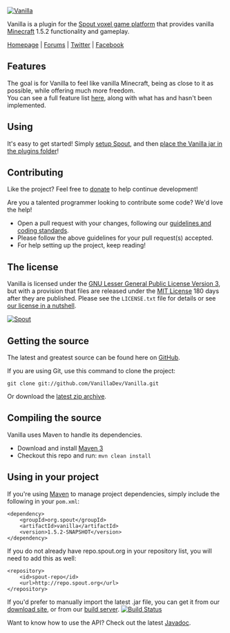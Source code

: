 [![Vanilla][Project Logo]][Homepage]

Vanilla is a plugin for the [Spout voxel game platform](https://github.com/SpoutDev/Spout) that provides vanilla [Minecraft](http://minecraft.net) 1.5.2 functionality and gameplay.

[Homepage] | [Forums] | [Twitter] | [Facebook]

## Features
The goal is for Vanilla to feel like vanilla Minecraft, being as close to it as possible, while offering much more freedom.  
You can see a full feature list [here](http://wiki.spout.org/Vanilla#Features), along with what has and hasn't been implemented.

## Using
It's easy to get started! Simply [setup Spout](http://wiki.spout.org/Installing_Spout), and then [place the Vanilla jar in the plugins folder](http://wiki.spout.org/Installing_Vanilla_Plugin)!

## Contributing
Like the project? Feel free to [donate] to help continue development!

Are you a talented programmer looking to contribute some code? We'd love the help!
* Open a pull request with your changes, following our [guidelines and coding standards](http://spout.in/prguide).
* Please follow the above guidelines for your pull request(s) accepted.
* For help setting up the project, keep reading!

## The license
Vanilla is licensed under the [GNU Lesser General Public License Version 3][License], but with a provision that files are released under the [MIT License][License] 180 days after they are published. Please see the `LICENSE.txt` file for details or see [our license in a nutshell](http://spout.in/licensev1).

[![Spout][Company Logo]](http://www.spout.org)

## Getting the source
The latest and greatest source can be found here on [GitHub][Source].

If you are using Git, use this command to clone the project:

    git clone git://github.com/VanillaDev/Vanilla.git

Or download the [latest zip archive][Download Source].

## Compiling the source
Vanilla uses Maven to handle its dependencies.

* Download and install [Maven 3](http://maven.apache.org/download.html)  
* Checkout this repo and run: `mvn clean install`

## Using in your project
If you're using [Maven](http://maven.apache.org/download.html) to manage project dependencies, simply include the following in your `pom.xml`:

    <dependency>
        <groupId>org.spout</groupId>
        <artifactId>vanilla</artifactId>
        <version>1.5.2-SNAPSHOT</version>
    </dependency>

If you do not already have repo.spout.org in your repository list, you will need to add this as well:

    <repository>
        <id>spout-repo</id>
        <url>http://repo.spout.org</url>
    </repository>

If you'd prefer to manually import the latest .jar file, you can get it from our [download site][Download], or from our [build server][Builds]. [![Build Status][Build Icon]][Builds]

Want to know how to use the API? Check out the latest [Javadoc].

[Project Logo]: http://cdn.spout.org/vanilla-github.png
[Company Logo]: http://cdn.spout.org/spout-github.png
[Homepage]: http://www.getvanilla.org
[Forums]: http://forums.spout.org
[License]: http://spout.in/licensev1
[Source]: https://github.com/VanillaDev/Vanilla
[Download]: http://get.spout.org/dev/vanilla.jar
[Download Source]: https://github.com/VanillaDev/Vanilla/archive/master.zip
[Builds]: http://build.spout.org/job/Vanilla
[Build Icon]: http://build.spout.org/job/Vanilla/badge/icon
[Javadoc]: http://jd.spout.org/vanilla/latest
[Issues]: http://issues.spout.org/browse/VANILLA
[Twitter]: http://spout.in/twitter
[Facebook]: http://spout.in/facebook
[Donate]: http://spout.in/donate
